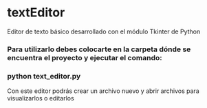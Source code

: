 # textEditor
Editor de texto básico desarrollado con el módulo Tkinter de Python
### Para utilizarlo debes colocarte en la carpeta dónde se encuentra el proyecto y ejecutar el comando:
### python text_editor.py

Con este editor podrás crear un archivo nuevo y abrir archivos para visualizarlos o editarlos
